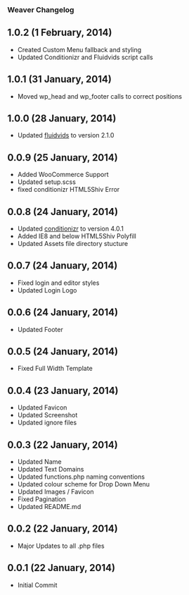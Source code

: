 ### Weaver Changelog

## 1.0.2 (1 February, 2014)

* Created Custom Menu fallback and styling
* Updated Conditionizr and Fluidvids script calls

## 1.0.1 (31 January, 2014)

* Moved wp_head and wp_footer calls to correct positions

## 1.0.0 (28 January, 2014)

* Updated [fluidvids](https://github.com/toddmotto/fluidvids) to version 2.1.0

## 0.0.9 (25 January, 2014)

* Added WooCommerce Support
* Updated setup.scss
* fixed conditionizr HTML5Shiv Error

## 0.0.8 (24 January, 2014)

* Updated [conditionizr](https://github.com/conditionizr/conditionizr) to version 4.0.1
* Added IE8 and below HTML5Shiv Polyfill
* Updated Assets file directory stucture

## 0.0.7 (24 January, 2014)

* Fixed login and editor styles
* Updated Login Logo

## 0.0.6 (24 January, 2014)

* Updated Footer

## 0.0.5 (24 January, 2014)

* Fixed Full Width Template

## 0.0.4 (23 January, 2014)

* Updated Favicon
* Updated Screenshot
* Updated ignore files

## 0.0.3 (22 January, 2014)

* Updated Name
* Updated Text Domains
* Updated functions.php naming conventions
* Updated colour scheme for Drop Down Menu
* Updated Images / Favicon
* Fixed Pagination
* Updated README.md

## 0.0.2 (22 January, 2014)

* Major Updates to all .php files

## 0.0.1 (22 January, 2014)

* Initial Commit